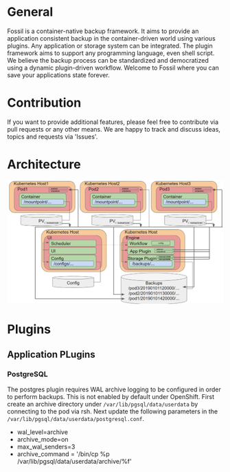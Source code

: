 # General
Fossil is a container-native backup framework. It aims to provide an application consistent backup in the container-driven world using various plugins. Any application or storage system can be integrated. The plugin framework aims to support any programming language, even shell script.
We believe the backup process can be standardized and democratized using a dynamic plugin-driven workflow. Welcome to Fossil where you can save your applications state forever.

# Contribution
If you want to provide additional features, please feel free to contribute via pull requests or any other means.
We are happy to track and discuss ideas, topics and requests via 'Issues'.

# Architecture
![](images/fossil_arch_v1.PNG)

# Plugins

## Application PLugins

### PostgreSQL
The postgres plugin requires WAL archive logging to be configured in order to perform backups. This is not enabled by default under OpenShift. First create an archive directory under `/var/lib/pgsql/data/userdata` by connecting to the pod via rsh. Next update the following parameters in the `/var/lib/pgsql/data/userdata/postgresql.conf`.

* wal_level=archive
* archive_mode=on
* max_wal_senders=3
* archive_command = '/bin/cp %p /var/lib/pgsql/data/userdata/archive/%f'
